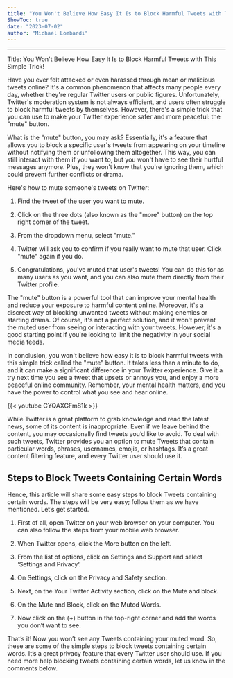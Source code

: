```yaml
---
title: "You Won't Believe How Easy It Is to Block Harmful Tweets with This Simple Trick!"
ShowToc: true 
date: "2023-07-02"
author: "Michael Lombardi"
---
```

*****
Title: You Won't Believe How Easy It Is to Block Harmful Tweets with This Simple Trick!

Have you ever felt attacked or even harassed through mean or malicious tweets online? It's a common phenomenon that affects many people every day, whether they're regular Twitter users or public figures. Unfortunately, Twitter's moderation system is not always efficient, and users often struggle to block harmful tweets by themselves. However, there's a simple trick that you can use to make your Twitter experience safer and more peaceful: the "mute" button.

What is the "mute" button, you may ask? Essentially, it's a feature that allows you to block a specific user's tweets from appearing on your timeline without notifying them or unfollowing them altogether. This way, you can still interact with them if you want to, but you won't have to see their hurtful messages anymore. Plus, they won't know that you're ignoring them, which could prevent further conflicts or drama.

Here's how to mute someone's tweets on Twitter:

1. Find the tweet of the user you want to mute.

2. Click on the three dots (also known as the "more" button) on the top right corner of the tweet.

3. From the dropdown menu, select "mute."

4. Twitter will ask you to confirm if you really want to mute that user. Click "mute" again if you do.

5. Congratulations, you've muted that user's tweets! You can do this for as many users as you want, and you can also mute them directly from their Twitter profile.

The "mute" button is a powerful tool that can improve your mental health and reduce your exposure to harmful content online. Moreover, it's a discreet way of blocking unwanted tweets without making enemies or starting drama. Of course, it's not a perfect solution, and it won't prevent the muted user from seeing or interacting with your tweets. However, it's a good starting point if you're looking to limit the negativity in your social media feeds.

In conclusion, you won't believe how easy it is to block harmful tweets with this simple trick called the "mute" button. It takes less than a minute to do, and it can make a significant difference in your Twitter experience. Give it a try next time you see a tweet that upsets or annoys you, and enjoy a more peaceful online community. Remember, your mental health matters, and you have the power to control what you see and hear online.

{{< youtube CYQAXGFm81k >}} 



While Twitter is a great platform to grab knowledge and read the latest news, some of its content is inappropriate. Even if we leave behind the content, you may occasionally find tweets you’d like to avoid.
To deal with such tweets, Twitter provides you an option to mute Tweets that contain particular words, phrases, usernames, emojis, or hashtags. It’s a great content filtering feature, and every Twitter user should use it.

 
## Steps to Block Tweets Containing Certain Words


Hence, this article will share some easy steps to block Tweets containing certain words. The steps will be very easy; follow them as we have mentioned. Let’s get started.
1. First of all, open Twitter on your web browser on your computer. You can also follow the steps from your mobile web browser.
2. When Twitter opens, click the More button on the left.

3. From the list of options, click on Settings and Support and select ‘Settings and Privacy‘.

4. On Settings, click on the Privacy and Safety section.

5. Next, on the Your Twitter Activity section, click on the Mute and block.

6. On the Mute and Block, click on the Muted Words.

7. Now click on the (+) button in the top-right corner and add the words you don’t want to see.

That’s it! Now you won’t see any Tweets containing your muted word.
So, these are some of the simple steps to block tweets containing certain words. It’s a great privacy feature that every Twitter user should use. If you need more help blocking tweets containing certain words, let us know in the comments below.




